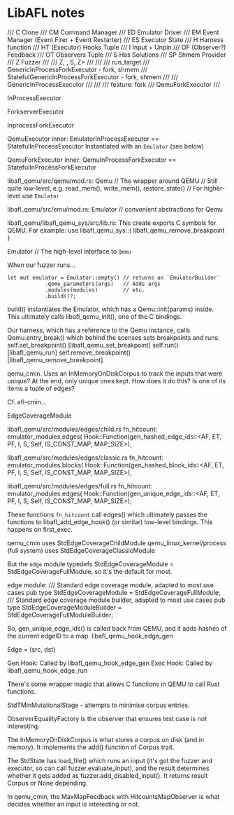 # LibAFL notes


/// C  Clone
/// CM Command Manager
/// ED Emulator Driver
/// EM Event Manager (Event Firer + Event Restarter)
/// ES Executor State
/// H  Harness function
/// HT (Executor) Hooks Tuple
/// I Input + Unpin
/// OF (Observer?) Feedback
/// OT Observers Tuple
/// S  Has Solutions
/// SP Shmem Provider
/// Z  Fuzzer
/// 
/// Z, , S, Z>
/// 
/// 
/// run_target
/// GenericInProcessForkExecutor - fork, shmem
/// StatefulGenericInProcessForkExecutor - fork, shmem
/// 
/// GenericInProcessExecutor
/// 
/// 
/// feature: fork
/// QemuForkExecutor
/// 

InProcessExecutor

ForkserverExecutor

InprocessForkExecutor


QemuExecutor
    inner: EmulatorInProcessExecutor
    == StatefulInProcessExecutor
Instantiated with an `Emulator` (see below)


QemuForkExecutor
    inner: QemuInProcessForkExecutor
    == StatefulInProcessForkExecutor

libafl_qemu/src/qemu/mod.rs:
Qemu     // The wrapper around QEMU
         // Still quite low-level, e.g. read_mem(), write_mem(), restore_state()
         // For higher-level use `Emulator`

libafl_qemu/src/emu/mod.rs:
Emulator // convenient abstractions for Qemu 

libafl_qemu/libafl_qemu_sys/src/lib.rs:
This create exports C symbols for QEMU. For example:
use libafl_qemu_sys::{
    libafl_qemu_remove_breakpoint
}

Emulator // The high-level interface to `Qemu`

When our fuzzer runs...
```
let mut emulator = Emulator::empty() // returns an `EmulatorBuilder`
            .qemu_parameters(args)   // Adds args
            .modules(modules)        // etc.
            .build()?;
```

build() instantiates the Emulator, which has a Qemu::init(params) inside.
This ultimately calls libafl_qemu_init(), one of the C bindings.

Our harness, which has a reference to the Qemu instance, calls
Qemu.entry_break() which behind the scenses sets breakpoints and runs:
    self.set_breakpoint() [libafl_qemu_set_breakpoint]
    self.run() [libafl_qemu_run]
    self.remove_breakpoint() [libafl_qemu_remove_breakpoint]


qemu_cmin. Uses an InMemoryOnDiskCorpus to track the inputs that were unique? At the end, only unique ones kept.
How does it do this? Is one of its items a tuple of edges?

Cf. afl-cmin...


EdgeCoverageModule

libafl_qemu/src/modules/edges/child.rs fn_hitcount:
        emulator_modules.edges(
            Hook::Function(gen_hashed_edge_ids::<AF, ET, PF, I, S, Self, IS_CONST_MAP, MAP_SIZE>),

libafl_qemu/src/modules/edges/classic.rs fn_hitcount:
        emulator_modules.blocks(
            Hook::Function(gen_hashed_block_ids::<AF, ET, PF, I, S, Self, IS_CONST_MAP, MAP_SIZE>),

libafl_qemu/src/modules/edges/full.rs fn_hitcount:
        emulator_modules.edges(
            Hook::Function(gen_unique_edge_ids::<AF, ET, PF, I, S, Self, IS_CONST_MAP, MAP_SIZE>),


These functions `fn_hitcount` call edges() which ultimately passes the functions to libafl_add_edge_hook() (or similar) low-level bindings. 
This happens on first_exec.

qemu_cmin uses StdEdgeCoverageChildModule
qemu_linux_kernel/process (full system) uses StdEdgeCoverageClassicModule

But the `edge` module typedefs StdEdgeCoverageModule = StdEdgeCoverageFullModule, so it's the default for most.

edge module:
/// Standard edge coverage module, adapted to most use cases
pub type StdEdgeCoverageModule = StdEdgeCoverageFullModule;
/// Standard edge coverage module builder, adapted to most use cases
pub type StdEdgeCoverageModuleBuilder = StdEdgeCoverageFullModuleBuilder;

So, gen_unique_edge_ids() is called back from QEMU, and it adds hashes of the current edgeID to a map. libafl_qemu_hook_edge_gen

Edge = (src, dst)

Gen Hook: Called by libafl_qemu_hook_edge_gen
Exec Hook: Called by libafl_qemu_hook_edge_run

There's some wrapper magic that allows C functions in QEMU to call Rust functions.


StdTMinMutationalStage - attempts to minimise corpus entries.

ObserverEqualityFactory is the observer that ensures test case is *not* interesting.

The InMemoryOnDiskCorpus is what stores a corpus on disk (and in memory). It implements the add() function of Corpus trait.

The StdState has load_file() which runs an input (it's got the fuzzer and executor, so can call fuzzer.evaluate_input), and the result determines whether it gets added as fuzzer.add_disabled_input(). It returns result Corpus or None depending.

In qemu_cmin, the MaxMapFeedback with HitcountsMapObserver is what decides whether an input is interesting or not.